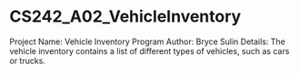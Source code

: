 # CS242_A02_VehicleInventory
Project Name: Vehicle Inventory Program
Author: Bryce Sulin
Details: The vehicle inventory contains a list of different types of vehicles, such as cars or trucks.
